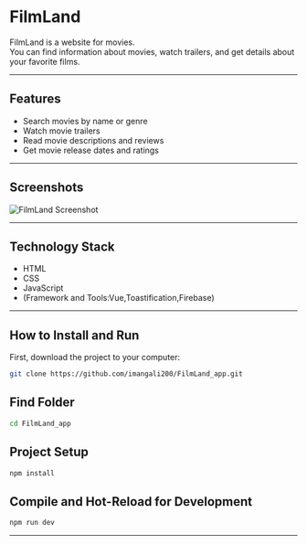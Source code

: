 # FilmLand

FilmLand is a website for movies.  
You can find information about movies, watch trailers, and get details about your favorite films.

---

## Features

- Search movies by name or genre  
- Watch movie trailers  
- Read movie descriptions and reviews  
- Get movie release dates and ratings

---

## Screenshots
![FilmLand Screenshot](https://github.com/imangali200/FilmLand_app/src/assets/IMA%20CINEMA%20LOGO.png)



---

## Technology Stack

- HTML  
- CSS  
- JavaScript  
- (Framework and Tools:Vue,Toastification,Firebase)

---

## How to Install and Run

First, download the project to your computer:

```bash
git clone https://github.com/imangali200/FilmLand_app.git
````
## Find Folder
```bash
cd FilmLand_app
```
## Project Setup
```bash
npm install
```
## Compile and Hot-Reload for Development
```bash
npm run dev
```
---
